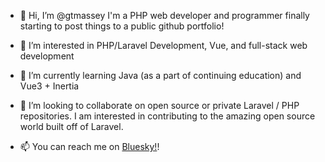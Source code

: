 - 👋 Hi, I’m @gtmassey
  I'm a PHP web developer and programmer finally starting to post things to a public github portfolio!
  
- 👀 I’m interested in PHP/Laravel Development, Vue, and full-stack web development
- 🌱 I’m currently learning Java (as a part of continuing education) and Vue3 + Inertia
- 💞️ I’m looking to collaborate on open source or private Laravel / PHP repositories. I am interested in contributing to the amazing open source world built off of Laravel.
- 📫 You can reach me on [Bluesky!](https://bsky.app/profile/garrettmassey.bsky.social)!

